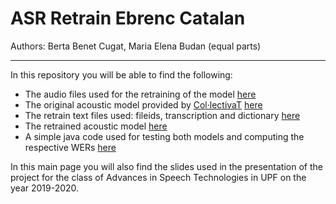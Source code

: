 # ASR Retrain Ebrenc Catalan
Authors: Berta Benet Cugat, Maria Elena Budan (equal parts)
_______________________
In this repository you will be able to find the following:
- The audio files used for the retraining of the model [here](https://github.com/marilenabudan/ASR_Retrain_Ebrenc_Catalan/tree/master/Audio%20files)
- The original acoustic model provided by [Col·lectivaT](https://collectivat.cat/asr) [here](https://github.com/marilenabudan/ASR_Retrain_Ebrenc_Catalan/tree/master/Original%20acoustic%20model)
- The retrain text files used: fileids, transcription and dictionary [here](https://github.com/marilenabudan/ASR_Retrain_Ebrenc_Catalan/tree/master/Retrain%20files)
- The retrained acoustic model [here](https://github.com/marilenabudan/ASR_Retrain_Ebrenc_Catalan/tree/master/Retrained%20acoustic%20model)
- A simple java code used for testing both models and computing the respective WERs [here](https://github.com/marilenabudan/ASR_Retrain_Ebrenc_Catalan/tree/master/Test%20code)

In this main page you will also find the slides used in the presentation of the project for the class of Advances in Speech Technologies in UPF on the year 2019-2020.
